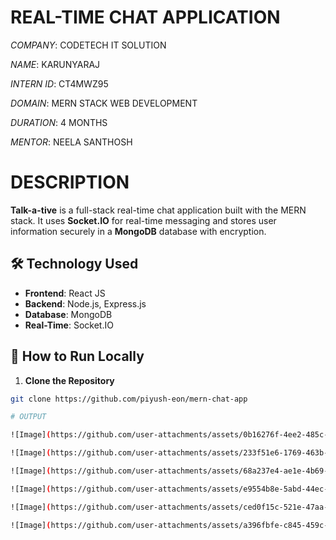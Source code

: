 # REAL-TIME CHAT APPLICATION

*COMPANY*: CODETECH IT SOLUTION

*NAME*: KARUNYARAJ

*INTERN ID*: CT4MWZ95

*DOMAIN*: MERN STACK WEB DEVELOPMENT

*DURATION*: 4 MONTHS

*MENTOR*: NEELA SANTHOSH

# DESCRIPTION

**Talk-a-tive** is a full-stack real-time chat application built with the MERN stack. It uses **Socket.IO** for real-time messaging and stores user information securely in a **MongoDB** database with encryption.

## 🛠 Technology Used

- **Frontend**: React JS  
- **Backend**: Node.js, Express.js  
- **Database**: MongoDB  
- **Real-Time**: Socket.IO

## 🚀 How to Run Locally

1. **Clone the Repository**

```bash
git clone https://github.com/piyush-eon/mern-chat-app

# OUTPUT

![Image](https://github.com/user-attachments/assets/0b16276f-4ee2-485c-9123-0a080da3a373)

![Image](https://github.com/user-attachments/assets/233f51e6-1769-463b-b505-5df67c5db678)

![Image](https://github.com/user-attachments/assets/68a237e4-ae1e-4b69-9283-94825404b580)

![Image](https://github.com/user-attachments/assets/e9554b8e-5abd-44ec-93c5-b8f235162c1e)

![Image](https://github.com/user-attachments/assets/ced0f15c-521e-47aa-afcd-c07b90945f9b)

![Image](https://github.com/user-attachments/assets/a396fbfe-c845-459c-a6ac-1a43743cd929)
